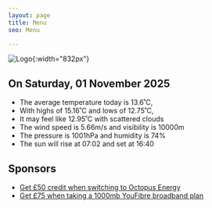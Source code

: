 ```yaml
---
layout: page
title: Menu
seo: Menu

---
```


![Logo](/images/logo.jpg){:width="832px"}

<!-- weather_marker starts -->
## On Saturday, 01 November 2025

- The average temperature today is 13.6˚C,
- With highs of 15.16˚C and lows of 12.75˚C,
- It may feel like 12.95˚C with scattered clouds
- The wind speed is 5.66m/s and visibility is 10000m
- The pressure is 1001hPa and humidity is 74%
- The sun will rise at 07:02 and set at 16:40

<!-- weather_marker ends -->

## Sponsors

- [Get £50 credit when switching to Octopus Energy](https://bit.ly/3oD1nnS)
- [Get £75 when taking a 1000mb YouFibre broadband plan](https://aklam.io/91zWhU?)
